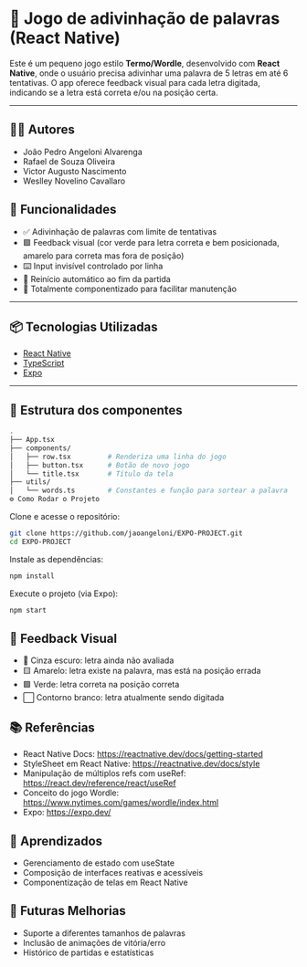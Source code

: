 # 🧠 Jogo de adivinhação de palavras (React Native)

Este é um pequeno jogo estilo **Termo/Wordle**, desenvolvido com **React Native**, onde o usuário precisa adivinhar uma palavra de 5 letras em até 6 tentativas. O app oferece feedback visual para cada letra digitada, indicando se a letra está correta e/ou na posição certa.

---
## 🧑‍💻 Autores
- João Pedro Angeloni Alvarenga
- Rafael de Souza Oliveira
- Victor Augusto Nascimento
- Weslley Novelino Cavallaro

## 🚀 Funcionalidades

- ✅ Adivinhação de palavras com limite de tentativas
- 🟩 Feedback visual (cor verde para letra correta e bem posicionada, amarelo para correta mas fora de posição)
- ⌨️ Input invisível controlado por linha
- 🔁 Reinício automático ao fim da partida
- 🎯 Totalmente componentizado para facilitar manutenção

---

## 📦 Tecnologias Utilizadas

- [React Native](https://reactnative.dev/)
- [TypeScript](https://www.typescriptlang.org/)
- [Expo](https://expo.dev/)

---

## 🧩 Estrutura dos componentes

```bash
.
├── App.tsx
├── components/
│   ├── row.tsx         # Renderiza uma linha do jogo
│   ├── button.tsx      # Botão de novo jogo
│   └── title.tsx       # Título da tela
├── utils/
│   └── words.ts        # Constantes e função para sortear a palavra
⚙️ Como Rodar o Projeto
```

Clone e acesse o repositório:

```bash
git clone https://github.com/jaoangeloni/EXPO-PROJECT.git
cd EXPO-PROJECT
```

Instale as dependências:

```bash
npm install
```

Execute o projeto (via Expo):
```bash
npm start
```

## 🎨 Feedback Visual
- 🔲 Cinza escuro: letra ainda não avaliada
- 🟨 Amarelo: letra existe na palavra, mas está na posição errada
- 🟩 Verde: letra correta na posição correta
- ⬜ Contorno branco: letra atualmente sendo digitada

## 📚 Referências
- React Native Docs: https://reactnative.dev/docs/getting-started
- StyleSheet em React Native: https://reactnative.dev/docs/style
- Manipulação de múltiplos refs com useRef: https://react.dev/reference/react/useRef
- Conceito do jogo Wordle: https://www.nytimes.com/games/wordle/index.html
- Expo: https://expo.dev/

## 🧠 Aprendizados
- Gerenciamento de estado com useState
- Composição de interfaces reativas e acessíveis
- Componentização de telas em React Native

## 📌 Futuras Melhorias
- Suporte a diferentes tamanhos de palavras
- Inclusão de animações de vitória/erro
- Histórico de partidas e estatísticas
